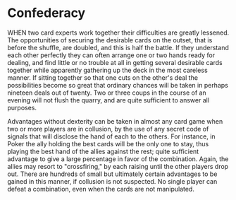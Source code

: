 # Confederacy

WHEN two card experts work together their difficulties are greatly lessened. The opportunities of securing the desirable cards on the outset, that is before the shuffle, are doubled, and this is half the battle. If they understand each other perfectly they can often arrange one or two hands ready for dealing, and find little or no trouble at all in getting several desirable cards together while apparently gathering up the deck in the most careless manner. If sitting together so that one cuts on the other's deal the possibilities become so great that ordinary chances will be taken in perhaps nineteen deals out of twenty. Two or three coups in the course of an evening will not flush the quarry, and are quite sufficient to answer all purposes.

Advantages without dexterity can be taken in almost any card game when two or more players are in collusion, by the use of any secret code of signals that will disclose the hand of each to the others. For instance, in Poker the ally holding the best cards will be the only one to stay, thus playing the best hand of the allies against the rest; quite sufficient advantage to give a large percentage in favor of the combination. Again, the allies may resort to "crossfiring," by each raising until the other players drop out. There are hundreds of small but ultimately certain advantages to be gained in this manner, if collusion is not suspected. No single player can defeat a combination, even when the cards are not manipulated.
